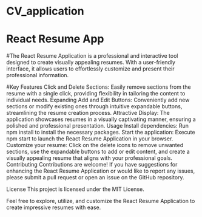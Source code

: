 # CV_application
# React Resume App

#The React Resume Application is a professional and interactive tool designed to create visually appealing resumes. With a user-friendly interface, it allows users to effortlessly customize and present their professional information.

#Key Features
Click and Delete Sections: Easily remove sections from the resume with a single click, providing flexibility in tailoring the content to individual needs.
Expanding Add and Edit Buttons: Conveniently add new sections or modify existing ones through intuitive expandable buttons, streamlining the resume creation process.
Attractive Display: The application showcases resumes in a visually captivating manner, ensuring a polished and professional presentation.
Usage
Install dependencies: Run npm install to install the necessary packages.
Start the application: Execute npm start to launch the React Resume Application in your browser.
Customize your resume: Click on the delete icons to remove unwanted sections, use the expandable buttons to add or edit content, and create a visually appealing resume that aligns with your professional goals.
Contributing
Contributions are welcome! If you have suggestions for enhancing the React Resume Application or would like to report any issues, please submit a pull request or open an issue on the GitHub repository.

License
This project is licensed under the MIT License.

Feel free to explore, utilize, and customize the React Resume Application to create impressive resumes with ease.
